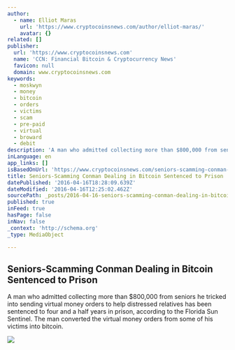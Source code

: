 ```yaml
---
author:
  - name: Elliot Maras
    url: 'https://www.cryptocoinsnews.com/author/elliot-maras/'
    avatar: {}
related: []
publisher:
  url: 'https://www.cryptocoinsnews.com'
  name: 'CCN: Financial Bitcoin & Cryptocurrency News'
  favicon: null
  domain: www.cryptocoinsnews.com
keywords:
  - moskwyn
  - money
  - bitcoin
  - orders
  - victims
  - scam
  - pre-paid
  - virtual
  - broward
  - debit
description: 'A man who admitted collecting more than $800,000 from seniors he tricked into sending virtual money orders to help distressed relatives has been sentenced to four and a half years in prison, according to the Florida Sun Sentinel. The man converted the virtual money orders from some of his victims into bitcoin.'
inLanguage: en
app_links: []
isBasedOnUrl: 'https://www.cryptocoinsnews.com/seniors-scamming-conman-dealing-in-bitcoin-sentenced/'
title: Seniors-Scamming Conman Dealing in Bitcoin Sentenced to Prison
datePublished: '2016-04-16T18:28:09.639Z'
dateModified: '2016-04-16T12:25:02.462Z'
sourcePath: _posts/2016-04-16-seniors-scamming-conman-dealing-in-bitcoin-sentenced-to-pris.md
published: true
inFeed: true
hasPage: false
inNav: false
_context: 'http://schema.org'
_type: MediaObject

---
```

<article style=""><h1>Seniors-Scamming Conman Dealing in Bitcoin Sentenced to Prison</h1><p>A man who admitted collecting more than $800,000 from seniors he tricked into sending virtual money orders to help distressed relatives has been sentenced to four and a half years in prison, according to the Florida Sun Sentinel. The man converted the virtual money orders from some of his victims into bitcoin.</p><img src="https://www.cryptocoinsnews.com/wp-content/uploads/2016/04/Seniors-purse.jpg" /></article>